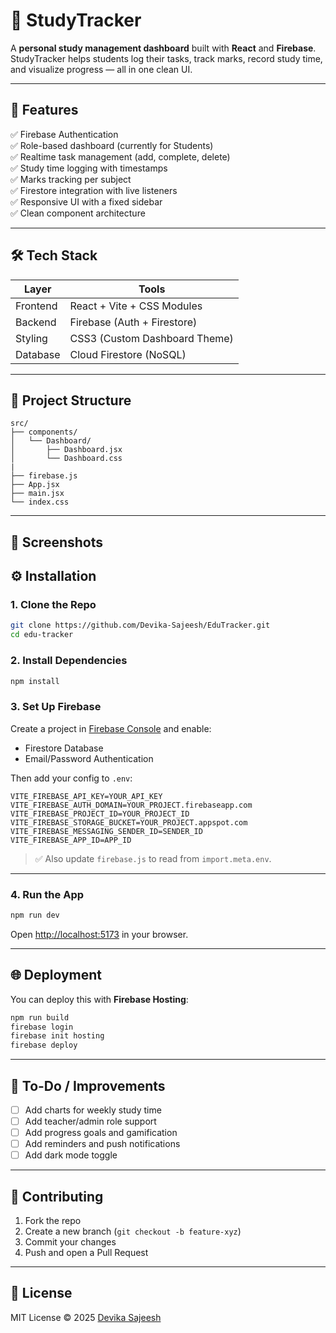 # 📘 StudyTracker

A **personal study management dashboard** built with **React** and **Firebase**.  
StudyTracker helps students log their tasks, track marks, record study time, and visualize progress — all in one clean UI.

---

## 🚀 Features

✅ Firebase Authentication  
✅ Role-based dashboard (currently for Students)  
✅ Realtime task management (add, complete, delete)  
✅ Study time logging with timestamps  
✅ Marks tracking per subject  
✅ Firestore integration with live listeners  
✅ Responsive UI with a fixed sidebar  
✅ Clean component architecture

---

## 🛠️ Tech Stack

| Layer    | Tools                         |
| -------- | ----------------------------- |
| Frontend | React + Vite + CSS Modules    |
| Backend  | Firebase (Auth + Firestore)   |
| Styling  | CSS3 (Custom Dashboard Theme) |
| Database | Cloud Firestore (NoSQL)       |

---

## 📂 Project Structure

```
src/
├── components/
│   └── Dashboard/
│       ├── Dashboard.jsx
│       └── Dashboard.css
|
├── firebase.js
├── App.jsx
├── main.jsx
└── index.css
```

---

## 🧪 Screenshots

## ⚙️ Installation

### 1. Clone the Repo

```bash
git clone https://github.com/Devika-Sajeesh/EduTracker.git
cd edu-tracker
```

### 2. Install Dependencies

```bash
npm install
```

### 3. Set Up Firebase

Create a project in [Firebase Console](https://console.firebase.google.com) and enable:

- Firestore Database
- Email/Password Authentication

Then add your config to `.env`:

```env
VITE_FIREBASE_API_KEY=YOUR_API_KEY
VITE_FIREBASE_AUTH_DOMAIN=YOUR_PROJECT.firebaseapp.com
VITE_FIREBASE_PROJECT_ID=YOUR_PROJECT_ID
VITE_FIREBASE_STORAGE_BUCKET=YOUR_PROJECT.appspot.com
VITE_FIREBASE_MESSAGING_SENDER_ID=SENDER_ID
VITE_FIREBASE_APP_ID=APP_ID
```

> ✅ Also update `firebase.js` to read from `import.meta.env`.

---

### 4. Run the App

```bash
npm run dev
```

Open [http://localhost:5173](http://localhost:5173) in your browser.

---

## 🌐 Deployment

You can deploy this with **Firebase Hosting**:

```bash
npm run build
firebase login
firebase init hosting
firebase deploy
```

---

## 📌 To-Do / Improvements

- [ ] Add charts for weekly study time
- [ ] Add teacher/admin role support
- [ ] Add progress goals and gamification
- [ ] Add reminders and push notifications
- [ ] Add dark mode toggle

---

## 🤝 Contributing

1. Fork the repo
2. Create a new branch (`git checkout -b feature-xyz`)
3. Commit your changes
4. Push and open a Pull Request

---

## 📄 License

MIT License © 2025 [Devika Sajeesh](https://github.com/devika-sajeesh)
